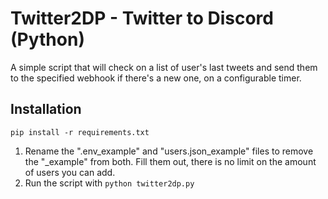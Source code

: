 # Twitter2DP - Twitter to Discord (Python)

A simple script that will check on a list of user's last tweets and send them to the specified webhook if there's a new one, on a configurable timer.

## Installation
``pip install -r requirements.txt``

1. Rename the ".env_example" and "users.json_example" files to remove the "_example" from both. Fill them out, there is no limit on the amount of users you can add.
2. Run the script with ``python twitter2dp.py``
